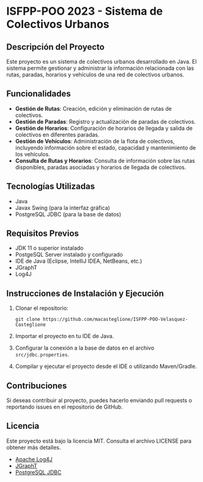 # ISFPP-POO 2023 - Sistema de Colectivos Urbanos

## Descripción del Proyecto

Este proyecto es un sistema de colectivos urbanos desarrollado en Java. El sistema permite gestionar y administrar la información relacionada con las rutas, paradas, horarios y vehículos de una red de colectivos urbanos.

## Funcionalidades

- **Gestión de Rutas**: Creación, edición y eliminación de rutas de colectivos.
- **Gestión de Paradas**: Registro y actualización de paradas de colectivos.
- **Gestión de Horarios**: Configuración de horarios de llegada y salida de colectivos en diferentes paradas.
- **Gestión de Vehículos**: Administración de la flota de colectivos, incluyendo información sobre el estado, capacidad y mantenimiento de los vehículos.
- **Consulta de Rutas y Horarios**: Consulta de información sobre las rutas disponibles, paradas asociadas y horarios de llegada de colectivos.

## Tecnologías Utilizadas

- Java
- Javax Swing (para la interfaz gráfica)
- PostgreSQL JDBC (para la base de datos)

## Requisitos Previos

- JDK 11 o superior instalado
- PostgeSQL Server instalado y configurado
- IDE de Java (Eclipse, IntelliJ IDEA, NetBeans, etc.)
- JGraphT
- Log4J

## Instrucciones de Instalación y Ejecución

1. Clonar el repositorio:
   ```shell
   git clone https://github.com/macasteglione/ISFPP-POO-Velasquez-Casteglione
   ```
2. Importar el proyecto en tu IDE de Java.

3. Configurar la conexión a la base de datos en el archivo `src/jdbc.properties`.

4. Compilar y ejecutar el proyecto desde el IDE o utilizando Maven/Gradle.

## Contribuciones
Si deseas contribuir al proyecto, puedes hacerlo enviando pull requests o reportando issues en el repositorio de GitHub.

## Licencia
Este proyecto está bajo la licencia MIT. Consulta el archivo LICENSE para obtener más detalles.
* [Apache Log4J](https://logging.apache.org/log4j/2.x/)
* [JGraphT](https://jgrapht.org/)
* [PostgreSQL JDBC](https://jdbc.postgresql.org/)
